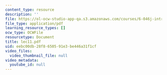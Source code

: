 ```yaml
---
content_type: resource
description: ''
file: https://ol-ocw-studio-app-qa.s3.amazonaws.com/courses/6-046j-introduction-to-algorithms-sma-5503-fall-2005/eebc00db28f8650591e3be446a31f1cf_lec11.pdf
file_type: application/pdf
learning_resource_types: []
ocw_type: OCWFile
resourcetype: Document
title: lec11.pdf
uid: eebc00db-28f8-6505-91e3-be446a31f1cf
video_files:
  video_thumbnail_file: null
video_metadata:
  youtube_id: null
---
```

